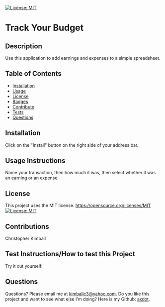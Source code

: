 [![License: MIT](https://img.shields.io/badge/License-MIT-yellow.svg)](https://opensource.org/licenses/MIT)
# Track Your Budget 
## Description

Use this application to add earnings and expenses to a simple spreadsheet. 

## Table of Contents
   
- [Installation](#installation)
- [Usage](#usage)
- [License](#license)
- [Badges](#badges)
- [Contribute](#contribute)
- [Tests](#tests)
- [Questions](#questions)

## Installation

Click on the "Install" button on the right side of your address bar.

## Usage Instructions

Name your transaction, then how much it was, then select whether it was an earning or an expense

## License
  This project uses the MIT license.
https://opensource.org/licenses/MIT
[![License: MIT](https://img.shields.io/badge/License-MIT-yellow.svg)](https://opensource.org/licenses/MIT)

## Contributions

Christopher Kimball

## Test Instructions/How to test this Project

Try it out yourself!

## Questions
Questions? Please email me at kimballc3@yahoo.com.
Do you like this project and want to see what else I'm doing? Here is my Github: [axdot](https://github.com/axdot).
